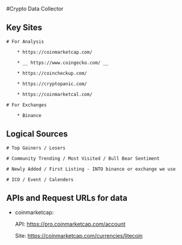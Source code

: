 #Crypto Data Collector

## Key Sites

	# For Analysis

		* https://coinmarketcap.com/
		
		* __ https://www.coingecko.com/ __
	
		* https://coincheckup.com/	
		
		* https://cryptopanic.com/	
		
		* https://coinmarketcal.com/
		
	# For Exchanges
	
		* Binance
		

## Logical Sources

	# Top Gainers / Losers
	
	# Community Trending / Most Visited / Bull Bear Sentiment
	
	# Newly Added / First Listing - INTO binance or exchange we use

	# ICO / Event / Calenders
	

## APIs and Request URLs for data

* coinmarketcap:

	API:	https://pro.coinmarketcap.com/account
	
	Site:	https://coinmarketcap.com/currencies/litecoin
	


